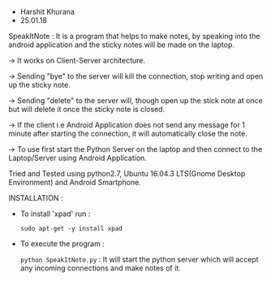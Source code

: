 * Harshit Khurana
* 25.01.18


SpeakItNote : It is a program that helps to make notes, by speaking into the android application and the sticky notes will be made on the laptop.

-> It works on Client-Server architecture.

-> Sending "bye" to the server will kill the connection, stop writing and open up the sticky note.

-> Sending "delete" to the server will, though open up the stick note at once but will delete it once the sticky note is closed.

-> If the client i.e Android Application does not send any message for 1 minute after starting the connection, it will automatically close the note.

-> To use first start the Python Server on the laptop and then connect to the Laptop/Server using Android Application. 

Tried and Tested using python2.7, Ubuntu 16.04.3 LTS(Gnome Desktop Environment) and Android Smartphone.

INSTALLATION :

* To install 'xpad' run :

	`sudo apt-get -y install xpad`	
 
* To execute the program :

	`python SpeakItNote.py` : It will start the python server which will accept any incoming connections and make notes of it.


